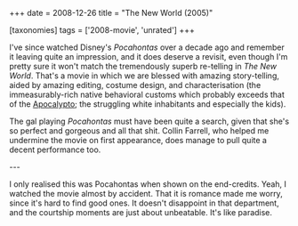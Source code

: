 +++
date = 2008-12-26
title = "The New World (2005)"

[taxonomies]
tags = ['2008-movie', 'unrated']
+++

I\'ve since watched Disney\'s *Pocahontas* over a decade ago and
remember it leaving quite an impression, and it does deserve a revisit,
even though I\'m pretty sure it won\'t match the tremendously superb
re-telling in *The New World*. That\'s a movie in which we are blessed
with amazing story-telling, aided by amazing editing, costume design,
and characterisation (the immeasurably-rich native behavioral customs
which probably exceeds that of the [Apocalypto]; the struggling white
inhabitants and especially the kids).

The gal playing *Pocahontas* must have been quite a search, given that
she\'s so perfect and gorgeous and all that shit. Collin Farrell, who
helped me undermine the movie on first appearance, does manage to pull
quite a decent performance too.

\-\--

I only realised this was Pocahontas when shown on the end-credits. Yeah,
I watched the movie almost by accident. That it is romance made me
worry, since it\'s hard to find good ones. It doesn\'t disappoint in
that department, and the courtship moments are just about unbeatable.
It\'s like paradise.

  [Apocalypto]: http://movies.tshepang.net/apocalypto-2006
